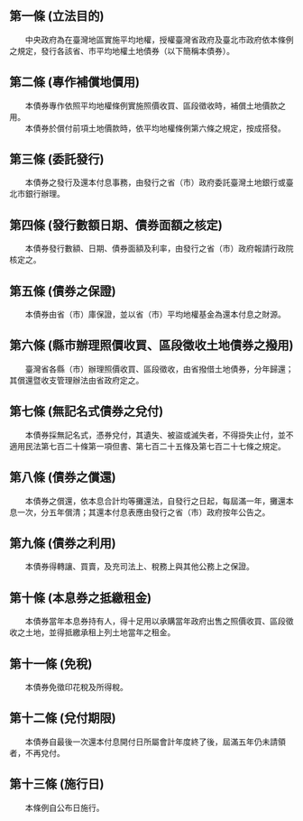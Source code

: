 第一條 (立法目的)
-----------------
　　中央政府為在臺灣地區實施平均地權，授權臺灣省政府及臺北市政府依本條例之規定，發行各該省、市平均地權土地債券（以下簡稱本債券）。  


第二條 (專作補償地價用)
-----------------------
　　本債券專作依照平均地權條例實施照價收買、區段徵收時，補償土地價款之用。  
　　本債券於償付前項土地價款時，依平均地權條例第六條之規定，按成搭發。  


第三條 (委託發行)
-----------------
　　本債券之發行及還本付息事務，由發行之省（市）政府委託臺灣土地銀行或臺北市銀行辦理。  


第四條 (發行數額日期、債券面額之核定)
-------------------------------------
　　本債券發行數額、日期、債券面額及利率，由發行之省（市）政府報請行政院核定之。  


第五條 (債券之保證)
-------------------
　　本債券由省（市）庫保證，並以省（市）平均地權基金為還本付息之財源。  


第六條 (縣市辦理照價收買、區段徵收土地債券之撥用)
-------------------------------------------------
　　臺灣省各縣（市）辦理照價收買、區段徵收，由省撥借土地債券，分年歸還；其償還暨收支管理辦法由省政府定之。  


第七條 (無記名式債券之兌付)
---------------------------
　　本債券採無記名式，憑券兌付，其遺失、被盜或滅失者，不得掛失止付，並不適用民法第七百二十條第一項但書、第七百二十五條及第七百二十七條之規定。  


第八條 (債券之償還)
-------------------
　　本債券之償還，依本息合計均等攤還法，自發行之日起，每屆滿一年，攤還本息一次，分五年償清；其還本付息表應由發行之省（市）政府按年公告之。  


第九條 (債券之利用)
-------------------
　　本債券得轉讓、買賣，及充司法上、稅務上與其他公務上之保證。  


第十條 (本息券之抵繳租金)
-------------------------
　　本債券當年本息券持有人，得十足用以承購當年政府出售之照價收買、區段徵收之土地，並得抵繳承租上列土地當年之租金。  


第十一條 (免稅)
---------------
　　本債券免徵印花稅及所得稅。  


第十二條 (兌付期限)
-------------------
　　本債券自最後一次還本付息開付日所屬會計年度終了後，屆滿五年仍未請領者，不再兌付。  


第十三條 (施行日)
-----------------
　　本條例自公布日施行。